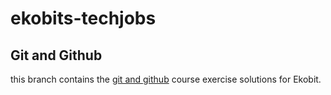 # ekobits-techjobs

## Git and Github

this branch contains the [git and github](https://inf-paces-school.netlify.app/courses/git.html) course exercise solutions for Ekobit.